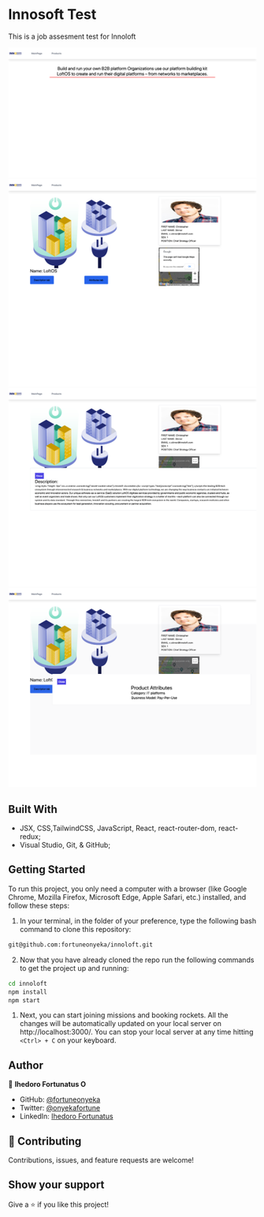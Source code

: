 # Innosoft Test
This is a job assesment test for Innoloft

![Screenshot](src/assets/img/home.png)
![Screenshot](src/assets/img/product-page.png)
![Screenshot](src/assets/img/desc.png)
![Screenshot](src/assets/img/attri.png)




## Built With

- JSX, CSS,TailwindCSS, JavaScript, React, react-router-dom, react-redux;
- Visual Studio, Git, & GitHub;

## Getting Started

To run this project, you only need a computer with a browser (like Google Chrome, Mozilla Firefox, Microsoft Edge, Apple Safari, etc.) installed, and follow these steps:

1. In your terminal, in the folder of your preference, type the following bash command to clone this repository:

```sh
git@github.com:fortuneonyeka/innoloft.git
```

2. Now that you have already cloned the repo run the following commands to get the project up and running:
```sh
cd innoloft
npm install
npm start
```

1. Next, you can start joining missions and booking rockets. All the changes will be automatically updated on your local server on http://localhost:3000/. You can stop your local server at any time hitting `<Ctrl> + C` on your keyboard.

## Author

👤 **Ihedoro Fortunatus O**

- GitHub: [@fortuneonyeka](https://github.com/fortuneonyeka)
- Twitter: [@onyekafortune](https://twitter.com/onyekafortune)
- LinkedIn: [Ihedoro Fortunatus](https://www.linkedin.com/in/fortunatus-ihedoro/)

## 🤝 Contributing

Contributions, issues, and feature requests are welcome!

## Show your support

Give a ⭐️ if you like this project!